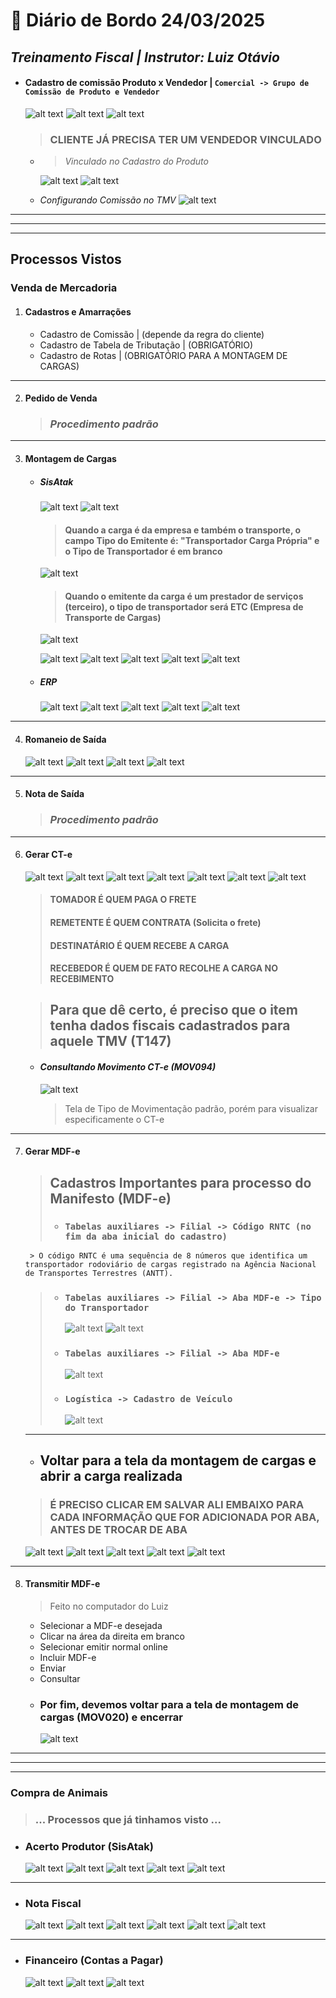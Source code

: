 # 📌 **Diário de Bordo 24/03/2025**
## *Treinamento Fiscal | Instrutor: Luiz Otávio*

- #### Cadastro de comissão Produto x Vendedor | `Comercial -> Grupo de Comissão de Produto e Vendedor`

    ![alt text](../imagens/Screenshot_290.png)
    ![alt text](../imagens/Screenshot_291.png)
    ![alt text](../imagens/Screenshot_292.png)

    > ### CLIENTE JÁ PRECISA TER UM VENDEDOR VINCULADO

    - > *Vinculado no Cadastro do Produto*

        ![alt text](../imagens/Screenshot_293.png)
        ![alt text](../imagens/Screenshot_294.png)

    - *Configurando Comissão no TMV*
        ![alt text](../imagens/Screenshot_299.png)

---
---
---

## **Processos Vistos**

### Venda de Mercadoria

1. #### Cadastros e Amarrações
    - Cadastro de Comissão | (depende da regra do cliente)
    - Cadastro de Tabela de Tributação | (OBRIGATÓRIO)
    - Cadastro de Rotas | (OBRIGATÓRIO PARA A MONTAGEM DE CARGAS)

---

2. #### Pedido de Venda
    > ### *Procedimento padrão*

---

3. #### Montagem de Cargas
    - ##### SisAtak
        ![alt text](../imagens/Screenshot_262.png)
        ![alt text](../imagens/Screenshot_263.png)
        
        > #### Quando a carga é da empresa e também o transporte, o campo Tipo do Emitente é: "Transportador Carga Própria" e o Tipo de Transportador é em branco

        ![alt text](../imagens/Screenshot_321.png)

        > #### Quando o emitente da carga é um prestador de serviços (terceiro), o tipo de transportador será ETC (Empresa de Transporte de Cargas)
        ![alt text](../documentos/tipos_de_transporte.png)

        ![alt text](../imagens/Screenshot_264.png)
        ![alt text](../imagens/Screenshot_265.png)
        ![alt text](../imagens/Screenshot_266.png)
        ![alt text](../imagens/Screenshot_267.png)
        ![alt text](../imagens/Screenshot_268.png)

    - ##### ERP
        ![alt text](../imagens/Screenshot_269.png)
        ![alt text](../imagens/Screenshot_270.png)
        ![alt text](../imagens/Screenshot_271.png)
        ![alt text](../imagens/Screenshot_272.png)
        ![alt text](../imagens/Screenshot_273.png)

---

4. #### Romaneio de Saída
    ![alt text](../imagens/Screenshot_300.png)
    ![alt text](../imagens/Screenshot_301.png)
    ![alt text](../imagens/Screenshot_302.png)
    ![alt text](../imagens/Screenshot_303.png)

---

5. #### Nota de Saída
    > ### *Procedimento padrão*

---

6. #### Gerar CT-e
    ![alt text](../imagens/Screenshot_330.png)
    ![alt text](../imagens/Screenshot_331.png)
    ![alt text](../imagens/Screenshot_332.png)
    ![alt text](../imagens/Screenshot_333.png)
    ![alt text](../imagens/Screenshot_334.png)
    ![alt text](../imagens/Screenshot_335.png)
    ![alt text](../imagens/Screenshot_336.png)

    > #### TOMADOR É QUEM PAGA O FRETE
    > #### REMETENTE É QUEM CONTRATA (Solicita o frete)
    > #### DESTINATÁRIO É QUEM RECEBE A CARGA
    > #### RECEBEDOR É QUEM DE FATO RECOLHE A CARGA NO RECEBIMENTO

    > ## Para que dê certo, é preciso que o item tenha dados fiscais cadastrados para aquele TMV (T147)

    - #### *Consultando Movimento CT-e (MOV094)*
        ![alt text](../imagens/Screenshot_337.png)

        > Tela de Tipo de Movimentação padrão, porém para visualizar especificamente o CT-e

---

7. #### Gerar MDF-e

    > ## Cadastros Importantes para processo do Manifesto (MDF-e)
    >   - ### `Tabelas auxiliares -> Filial -> Código RNTC (no fim da aba inicial do cadastro)`
        > O código RNTC é uma sequência de 8 números que identifica um transportador rodoviário de cargas registrado na Agência Nacional de Transportes Terrestres (ANTT).
    >   - ### `Tabelas auxiliares -> Filial -> Aba MDF-e -> Tipo do Transportador`
    >       ![alt text](../imagens/Screenshot_322.png)
    >       ![alt text](../documentos/tipos_de_transporte.png)
    >   - ### `Tabelas auxiliares -> Filial -> Aba MDF-e`
    >       ![alt text](../imagens/Screenshot_318.png)
    > - ### `Logística -> Cadastro de Veículo`
    >   ![alt text](../imagens/Screenshot_319.png)

    ---

    - ## **Voltar para a tela da montagem de cargas e abrir a carga realizada**
    > ### É PRECISO CLICAR EM SALVAR ALI EMBAIXO PARA CADA INFORMAÇÃO QUE FOR ADICIONADA POR ABA, ANTES DE TROCAR DE ABA
    ![alt text](../imagens/Screenshot_324.png)
    ![alt text](../imagens/Screenshot_325.png)
    ![alt text](../imagens/Screenshot_326.png)
    ![alt text](../imagens/Screenshot_327.png)
    ![alt text](../imagens/Screenshot_328.png)

---

8. #### Transmitir MDF-e
    > Feito no computador do Luiz
    - Selecionar a MDF-e desejada
    - Clicar na área da direita em branco
    - Selecionar emitir normal online
    - Incluir MDF-e
    - Enviar
    - Consultar
    - ### Por fim, devemos voltar para a tela de montagem de cargas (MOV020) e encerrar
        ![alt text](../imagens/Screenshot_329.png)

---
---
---

### Compra de Animais

> ### ... Processos que já tinhamos visto ...

- ### Acerto Produtor (SisAtak)
    ![alt text](../imagens/Screenshot_304.png)
    ![alt text](../imagens/Screenshot_305.png)
    ![alt text](../imagens/Screenshot_306.png)
    ![alt text](../imagens/Screenshot_307.png)
    ![alt text](../imagens/Screenshot_308.png)

---

- ### Nota Fiscal
    ![alt text](../imagens/Screenshot_309.png)
    ![alt text](../imagens/Screenshot_310.png)
    ![alt text](../imagens/Screenshot_311.png)
    ![alt text](../imagens/Screenshot_312.png)
    ![alt text](../imagens/Screenshot_313.png)
    ![alt text](../imagens/Screenshot_314.png)

---

- ### Financeiro (Contas a Pagar)
    ![alt text](../imagens/Screenshot_315.png)
    ![alt text](../imagens/Screenshot_316.png)
    ![alt text](../imagens/Screenshot_317.png)